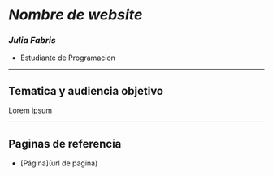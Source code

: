 # ___Nombre de website___


### *Julia Fabris*
- Estudiante de Programacion


_ _ _ 
## **Tematica y audiencia objetivo**

Lorem ipsum
_ _ _ 
## **Paginas de referencia**
- [Página](url de pagina)

